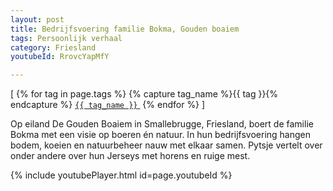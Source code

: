 ```yaml
---
layout: post
title: Bedrijfsvoering familie Bokma, Gouden boaiem
tags: Persoonlijk verhaal
category: Friesland
youtubeId: RrovcYapMfY

---
```

<span>[
  {% for tag in page.tags %}
    {% capture tag_name %}{{ tag }}{% endcapture %}
    <a href="/tag/{{ tag_name }}"><code class="highligher-rouge"><nobr>{{ tag_name }}</nobr></code>&nbsp;</a>
  {% endfor %}
]</span>

Op eiland De Gouden Boaiem in Smallebrugge, Friesland, boert de familie Bokma met een visie op boeren én natuur. In hun bedrijfsvoering hangen bodem, koeien en natuurbeheer nauw met elkaar samen. Pytsje vertelt over onder andere over hun Jerseys met horens en ruige mest.


{% include youtubePlayer.html id=page.youtubeId %}
